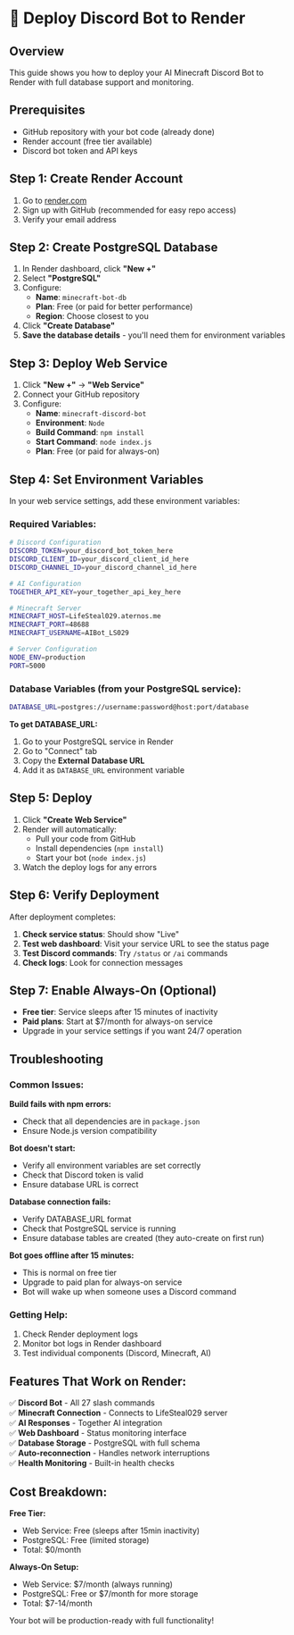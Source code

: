 # 🚀 Deploy Discord Bot to Render

## Overview
This guide shows you how to deploy your AI Minecraft Discord Bot to Render with full database support and monitoring.

## Prerequisites
- GitHub repository with your bot code (already done)
- Render account (free tier available)
- Discord bot token and API keys

## Step 1: Create Render Account
1. Go to [render.com](https://render.com)
2. Sign up with GitHub (recommended for easy repo access)
3. Verify your email address

## Step 2: Create PostgreSQL Database
1. In Render dashboard, click **"New +"** 
2. Select **"PostgreSQL"**
3. Configure:
   - **Name**: `minecraft-bot-db`
   - **Plan**: Free (or paid for better performance)
   - **Region**: Choose closest to you
4. Click **"Create Database"**
5. **Save the database details** - you'll need them for environment variables

## Step 3: Deploy Web Service
1. Click **"New +"** → **"Web Service"**
2. Connect your GitHub repository
3. Configure:
   - **Name**: `minecraft-discord-bot`
   - **Environment**: `Node`
   - **Build Command**: `npm install`
   - **Start Command**: `node index.js`
   - **Plan**: Free (or paid for always-on)

## Step 4: Set Environment Variables
In your web service settings, add these environment variables:

### Required Variables:
```bash
# Discord Configuration
DISCORD_TOKEN=your_discord_bot_token_here
DISCORD_CLIENT_ID=your_discord_client_id_here  
DISCORD_CHANNEL_ID=your_discord_channel_id_here

# AI Configuration
TOGETHER_API_KEY=your_together_api_key_here

# Minecraft Server
MINECRAFT_HOST=LifeSteal029.aternos.me
MINECRAFT_PORT=48688
MINECRAFT_USERNAME=AIBot_LS029

# Server Configuration
NODE_ENV=production
PORT=5000
```

### Database Variables (from your PostgreSQL service):
```bash
DATABASE_URL=postgres://username:password@host:port/database
```

**To get DATABASE_URL:**
1. Go to your PostgreSQL service in Render
2. Go to "Connect" tab
3. Copy the **External Database URL**
4. Add it as `DATABASE_URL` environment variable

## Step 5: Deploy
1. Click **"Create Web Service"**
2. Render will automatically:
   - Pull your code from GitHub
   - Install dependencies (`npm install`)
   - Start your bot (`node index.js`)
3. Watch the deploy logs for any errors

## Step 6: Verify Deployment
After deployment completes:

1. **Check service status**: Should show "Live" 
2. **Test web dashboard**: Visit your service URL to see the status page
3. **Test Discord commands**: Try `/status` or `/ai` commands
4. **Check logs**: Look for connection messages

## Step 7: Enable Always-On (Optional)
- **Free tier**: Service sleeps after 15 minutes of inactivity
- **Paid plans**: Start at $7/month for always-on service
- Upgrade in your service settings if you want 24/7 operation

## Troubleshooting

### Common Issues:

**Build fails with npm errors:**
- Check that all dependencies are in `package.json`
- Ensure Node.js version compatibility

**Bot doesn't start:**
- Verify all environment variables are set correctly
- Check that Discord token is valid
- Ensure database URL is correct

**Database connection fails:**
- Verify DATABASE_URL format
- Check that PostgreSQL service is running
- Ensure database tables are created (they auto-create on first run)

**Bot goes offline after 15 minutes:**
- This is normal on free tier
- Upgrade to paid plan for always-on service
- Bot will wake up when someone uses a Discord command

### Getting Help:
1. Check Render deployment logs
2. Monitor bot logs in Render dashboard
3. Test individual components (Discord, Minecraft, AI)

## Features That Work on Render:

✅ **Discord Bot** - All 27 slash commands  
✅ **Minecraft Connection** - Connects to LifeSteal029 server  
✅ **AI Responses** - Together AI integration  
✅ **Web Dashboard** - Status monitoring interface  
✅ **Database Storage** - PostgreSQL with full schema  
✅ **Auto-reconnection** - Handles network interruptions  
✅ **Health Monitoring** - Built-in health checks  

## Cost Breakdown:

**Free Tier:**
- Web Service: Free (sleeps after 15min inactivity)  
- PostgreSQL: Free (limited storage)
- Total: $0/month

**Always-On Setup:**
- Web Service: $7/month (always running)
- PostgreSQL: Free or $7/month for more storage
- Total: $7-14/month

Your bot will be production-ready with full functionality!